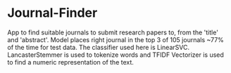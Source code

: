 # Journal-Finder
App to find suitable journals to submit research papers to, from the 'title' and 'abstract'. Model places right journal in the top 3 of 105 journals ~77% of the time for test data. The classifier used here is LinearSVC. LancasterStemmer is used to tokenize words and TFIDF Vectorizer is used to find a numeric representation of the text.
